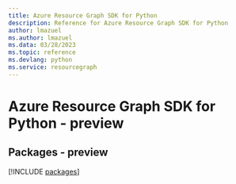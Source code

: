 ```yaml
---
title: Azure Resource Graph SDK for Python
description: Reference for Azure Resource Graph SDK for Python
author: lmazuel
ms.author: lmazuel
ms.data: 03/28/2023
ms.topic: reference
ms.devlang: python
ms.service: resourcegraph
---
```

# Azure Resource Graph SDK for Python - preview
## Packages - preview
[!INCLUDE [packages](resource-graph-index.md)]